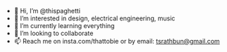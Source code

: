 - 👋 Hi, I’m @thispaghetti
- 👀 I’m interested in design, electrical engineering, music
- 🌱 I’m currently learning everything
- 💞️ I’m looking to collaborate
- 📫 Reach me on insta.com/thattobie or by email: tsrathbun@gmail.com

<!---
thispaghetti is ✨ special ✨ 
--->
